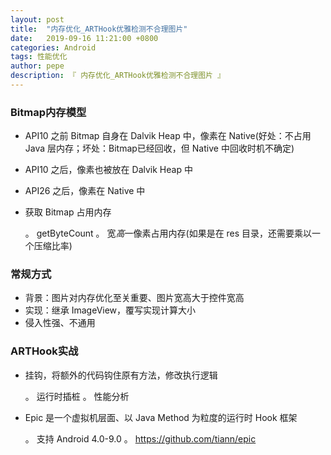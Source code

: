 ```yaml
---
layout: post
title:  "内存优化_ARTHook优雅检测不合理图片"
date:   2019-09-16 11:21:00 +0800
categories: Android
tags: 性能优化
author: pepe
description: 『 内存优化_ARTHook优雅检测不合理图片 』
---
```


### **Bitmap内存模型**

* API10 之前 Bitmap 自身在 Dalvik Heap 中，像素在 Native(好处：不占用 Java 层内存；坏处：Bitmap已经回收，但 Native 中回收时机不确定)
* API10 之后，像素也被放在 Dalvik Heap 中
* API26 之后，像素在 Native 中
* 获取 Bitmap 占用内存

	。 getByteCount
	。 宽*高*一像素占用内存(如果是在 res 目录，还需要乘以一个压缩比率)


### **常规方式**

* 背景：图片对内存优化至关重要、图片宽高大于控件宽高
* 实现：继承 ImageView，覆写实现计算大小
* 侵入性强、不通用

### **ARTHook实战**

* 挂钩，将额外的代码钩住原有方法，修改执行逻辑

	。 运行时插桩
	。 性能分析
	
* Epic 是一个虚拟机层面、以 Java Method 为粒度的运行时 Hook 框架
	
	。 支持 Android 4.0-9.0
	。 https://github.com/tiann/epic
 









